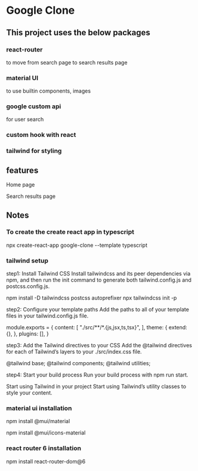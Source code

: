# Google Clone

## This project uses the below packages

### react-router

to move from search page to search results page

### material UI

to use builtin components, images

### google custom api

for user search

### custom hook with react

### tailwind for styling

## features

Home page

Search results page

## Notes

### To create the create react app in typescript

npx create-react-app google-clone --template typescript

### tailwind setup

step1: Install Tailwind CSS
Install tailwindcss and its peer dependencies via npm, and then run the init command to generate both tailwind.config.js and postcss.config.js.

npm install -D tailwindcss postcss autoprefixer
npx tailwindcss init -p

step2: Configure your template paths
Add the paths to all of your template files in your tailwind.config.js file.

module.exports = {
content: [
"./src/**/*.{js,jsx,ts,tsx}",
],
theme: {
extend: {},
},
plugins: [],
}

step3: Add the Tailwind directives to your CSS
Add the @tailwind directives for each of Tailwind’s layers to your ./src/index.css file.

@tailwind base;
@tailwind components;
@tailwind utilities;

step4: Start your build process
Run your build process with npm run start.

Start using Tailwind in your project
Start using Tailwind’s utility classes to style your content.

### material ui installation

npm install @mui/material

npm install @mui/icons-material

### react router 6 installation

npm install react-router-dom@6
